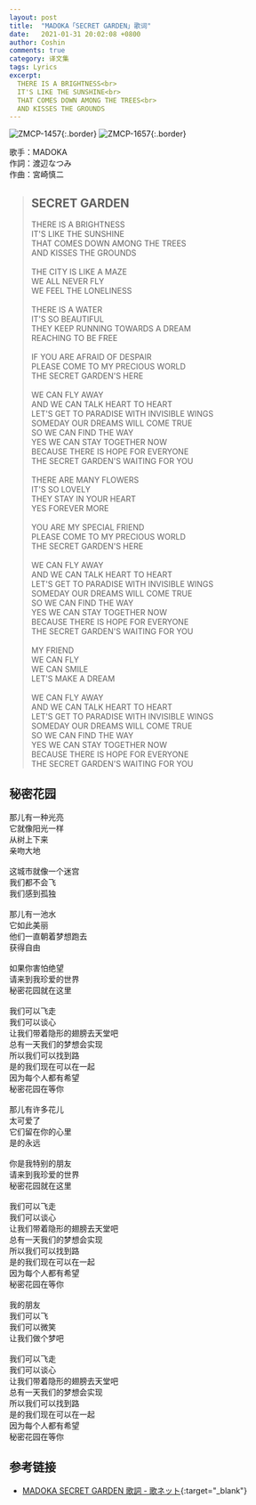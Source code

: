 ```yaml
---
layout: post
title:  "MADOKA「SECRET GARDEN」歌词"
date:   2021-01-31 20:02:08 +0800
author: Coshin
comments: true
category: 译文集
tags: Lyrics
excerpt:
  THERE IS A BRIGHTNESS<br>
  IT'S LIKE THE SUNSHINE<br>
  THAT COMES DOWN AMONG THE TREES<br>
  AND KISSES THE GROUNDS
---
```

![ZMCP-1457](https://images-na.ssl-images-amazon.com/images/I/81vlCOws-HL._AC_SX425_.jpg){:.border}
![ZMCP-1657](https://m.media-amazon.com/images/I/21DSKNYSCPL._SL240_.jpg){:.border}

歌手：MADOKA<br>
作詞：渡辺なつみ<br>
作曲：宮崎慎二

<blockquote class="original">
  <h2>SECRET GARDEN</h2>
  <p>
    THERE IS A BRIGHTNESS<br>
    IT'S LIKE THE SUNSHINE<br>
    THAT COMES DOWN AMONG THE TREES<br>
    AND KISSES THE GROUNDS<br>
    <br>
    THE CITY IS LIKE A MAZE<br>
    WE ALL NEVER FLY<br>
    WE FEEL THE LONELINESS<br>
    <br>
    THERE IS A WATER<br>
    IT'S SO BEAUTIFUL<br>
    THEY KEEP RUNNING TOWARDS A DREAM<br>
    REACHING TO BE FREE<br>
    <br>
    IF YOU ARE AFRAID OF DESPAIR<br>
    PLEASE COME TO MY PRECIOUS WORLD<br>
    THE SECRET GARDEN'S HERE<br>
    <br>
    WE CAN FLY AWAY<br>
    AND WE CAN TALK HEART TO HEART<br>
    LET'S GET TO PARADISE WITH INVISIBLE WINGS<br>
    SOMEDAY OUR DREAMS WILL COME TRUE<br>
    SO WE CAN FIND THE WAY<br>
    YES WE CAN STAY TOGETHER NOW<br>
    BECAUSE THERE IS HOPE FOR EVERYONE<br>
    THE SECRET GARDEN'S WAITING FOR YOU<br>
    <br>
    THERE ARE MANY FLOWERS<br>
    IT'S SO LOVELY<br>
    THEY STAY IN YOUR HEART<br>
    YES FOREVER MORE<br>
    <br>
    YOU ARE MY SPECIAL FRIEND<br>
    PLEASE COME TO MY PRECIOUS WORLD<br>
    THE SECRET GARDEN'S HERE<br>
    <br>
    WE CAN FLY AWAY<br>
    AND WE CAN TALK HEART TO HEART<br>
    LET'S GET TO PARADISE WITH INVISIBLE WINGS<br>
    SOMEDAY OUR DREAMS WILL COME TRUE<br>
    SO WE CAN FIND THE WAY<br>
    YES WE CAN STAY TOGETHER NOW<br>
    BECAUSE THERE IS HOPE FOR EVERYONE<br>
    THE SECRET GARDEN'S WAITING FOR YOU<br>
    <br>
    MY FRIEND<br>
    WE CAN FLY<br>
    WE CAN SMILE<br>
    LET'S MAKE A DREAM<br>
    <br>
    WE CAN FLY AWAY<br>
    AND WE CAN TALK HEART TO HEART<br>
    LET'S GET TO PARADISE WITH INVISIBLE WINGS<br>
    SOMEDAY OUR DREAMS WILL COME TRUE<br>
    SO WE CAN FIND THE WAY<br>
    YES WE CAN STAY TOGETHER NOW<br>
    BECAUSE THERE IS HOPE FOR EVERYONE<br>
    THE SECRET GARDEN'S WAITING FOR YOU
  </p>
</blockquote>

<div class="translation">
  <h2>秘密花园</h2>
  <p>
    那儿有一种光亮<br>
    它就像阳光一样<br>
    从树上下来<br>
    亲吻大地<br>
    <br>
    这城市就像一个迷宫<br>
    我们都不会飞<br>
    我们感到孤独<br>
    <br>
    那儿有一池水<br>
    它如此美丽<br>
    他们一直朝着梦想跑去<br>
    获得自由<br>
    <br>
    如果你害怕绝望<br>
    请来到我珍爱的世界<br>
    秘密花园就在这里<br>
    <br>
    我们可以飞走<br>
    我们可以谈心<br>
    让我们带着隐形的翅膀去天堂吧<br>
    总有一天我们的梦想会实现<br>
    所以我们可以找到路<br>
    是的我们现在可以在一起<br>
    因为每个人都有希望<br>
    秘密花园在等你<br>
    <br>
    那儿有许多花儿<br>
    太可爱了<br>
    它们留在你的心里<br>
    是的永远<br>
    <br>
    你是我特别的朋友<br>
    请来到我珍爱的世界<br>
    秘密花园就在这里<br>
    <br>
    我们可以飞走<br>
    我们可以谈心<br>
    让我们带着隐形的翅膀去天堂吧<br>
    总有一天我们的梦想会实现<br>
    所以我们可以找到路<br>
    是的我们现在可以在一起<br>
    因为每个人都有希望<br>
    秘密花园在等你<br>
    <br>
    我的朋友<br>
    我们可以飞<br>
    我们可以微笑<br>
    让我们做个梦吧<br>
    <br>
    我们可以飞走<br>
    我们可以谈心<br>
    让我们带着隐形的翅膀去天堂吧<br>
    总有一天我们的梦想会实现<br>
    所以我们可以找到路<br>
    是的我们现在可以在一起<br>
    因为每个人都有希望<br>
    秘密花园在等你
  </p>
</div>

## 参考链接

* [MADOKA SECRET GARDEN 歌詞 - 歌ネット](https://www.uta-net.com/song/167970/){:target="_blank"}
